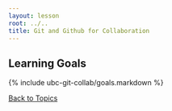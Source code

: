 ```yaml
---
layout: lesson
root: ../..
title: Git and Github for Collaboration
---
```


## Learning Goals
{% include ubc-git-collab/goals.markdown %}

[Back to Topics](../../index.html#topics)
